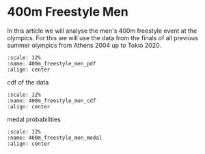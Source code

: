 # 400m Freestyle Men

In this article we will analyse the men's 400m freestyle event at the olympics. For this we will use the data from the finals of all previous summer olympics from Athens 2004 up to Tokio 2020. 

 ```{figure} ../_assets/freestyle-400m-men-distributionpdf.svg
:scale: 12%
:name: 400m_freestyle_men_pdf
:align: center
```

cdf of the data

 ```{figure} ../_assets/freestyle-400m-men-distributioncdf.svg
:scale: 12%
:name: 400m_freestyle_men_cdf
:align: center
```
medal probabilities

 ```{figure} ../_assets/freestyle-400m-men-medal.svg
:scale: 12%
:name: 400m_freestyle_men_medal
:align: center
```